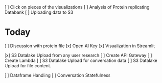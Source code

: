 [ ] Click on pieces of the visualizations
[ ] Analysis of Protein replicating Databank
[ ] Uploading data to S3

# Today
[ ] Discussion with protein file
[x] Open AI Key
[x] Visualization in Streamlit

[x] S3 Datalake Upload from any user research
[ ] Create API Gateway
[ ] Create Lambda
[ ] S3 Datalake Upload for conversation data
[ ] S3 Datalake Upload for file content. 

[ ] Dataframe Handling
[ ] Conversation Statefulness